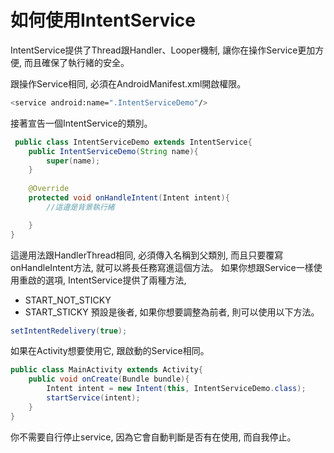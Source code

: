 # 如何使用IntentService


IntentService提供了Thread跟Handler、Looper機制, 讓你在操作Service更加方便,
而且確保了執行緒的安全。

跟操作Service相同, 必須在AndroidManifest.xml開啟權限。

```sh
<service android:name=".IntentServiceDemo"/>
```

接著宣告一個IntentService的類別。

```java
 public class IntentServiceDemo extends IntentService{
    public IntentServiceDemo(String name){
        super(name);
    }
    
    @Override
    protected void onHandleIntent(Intent intent){
        //這邊是背景執行緒

    }
}
```

這邊用法跟HandlerThread相同, 必須傳入名稱到父類別,
而且只要覆寫onHandleIntent方法, 就可以將長任務寫進這個方法。
如果你想跟Service一樣使用重啟的選項, IntentService提供了兩種方法,

- START_NOT_STICKY
- START_STICKY 預設是後者, 如果你想要調整為前者, 則可以使用以下方法。

```java 
setIntentRedelivery(true);
```

如果在Activity想要使用它, 跟啟動的Service相同。

```java
public class MainActivity extends Activity{
    public void onCreate(Bundle bundle){
        Intent intent = new Intent(this, IntentServiceDemo.class);
        startService(intent);
    }
}
```
你不需要自行停止service, 因為它會自動判斷是否有在使用, 而自我停止。